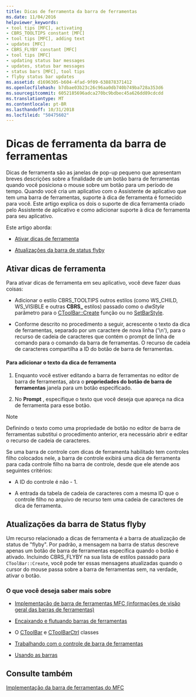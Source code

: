 ```yaml
---
title: Dicas de ferramenta da barra de ferramentas
ms.date: 11/04/2016
helpviewer_keywords:
- tool tips [MFC], activating
- CBRS_TOOLTIPS constant [MFC]
- tool tips [MFC], adding text
- updates [MFC]
- CBRS_FLYBY constant [MFC]
- tool tips [MFC]
- updating status bar messages
- updates, status bar messages
- status bars [MFC], tool tips
- flyby status bar updates
ms.assetid: d1696305-b604-4fad-9f09-638878371412
ms.openlocfilehash: b7dbae03b23c26c96aa0db740b749ba728a353d6
ms.sourcegitcommit: 6052185696adca270bc9bdbec45a626dd89cdcdd
ms.translationtype: MT
ms.contentlocale: pt-BR
ms.lasthandoff: 10/31/2018
ms.locfileid: "50475602"
---
```

# <a name="toolbar-tool-tips"></a>Dicas de ferramenta da barra de ferramentas

Dicas de ferramenta são as janelas de pop-up pequeno que apresentam breves descrições sobre a finalidade de um botão barra de ferramentas quando você posiciona o mouse sobre um botão para um período de tempo. Quando você cria um aplicativo com o Assistente de aplicativo que tem uma barra de ferramentas, suporte à dica de ferramenta é fornecido para você. Este artigo explica os dois o suporte de dica ferramenta criado pelo Assistente de aplicativo e como adicionar suporte à dica de ferramenta para seu aplicativo.

Este artigo aborda:

- [Ativar dicas de ferramenta](#_core_activating_tool_tips)

- [Atualizações da barra de status flyby](#_core_fly_by_status_bar_updates)

##  <a name="_core_activating_tool_tips"></a> Ativar dicas de ferramenta

Para ativar dicas de ferramenta em seu aplicativo, você deve fazer duas coisas:

- Adicionar o estilo CBRS_TOOLTIPS outros estilos (como WS_CHILD, WS_VISIBLE e outras **CBRS_** estilos) passado como o *dwStyle* parâmetro para o [CToolBar::Create](../mfc/reference/ctoolbar-class.md#create) função ou no [SetBarStyle](../mfc/reference/ccontrolbar-class.md#setbarstyle).

- Conforme descrito no procedimento a seguir, acrescente o texto da dica de ferramentas, separado por um caractere de nova linha ('\n'), para o recurso de cadeia de caracteres que contém o prompt de linha de comando para o comando da barra de ferramentas. O recurso de cadeia de caracteres compartilha a ID do botão de barra de ferramentas.

#### <a name="to-add-the-tool-tip-text"></a>Para adicionar o texto da dica de ferramenta

1. Enquanto você estiver editando a barra de ferramentas no editor de barra de ferramentas, abra o **propriedades do botão de barra de ferramentas** janela para um botão especificado.

1. No **Prompt** , especifique o texto que você deseja que apareça na dica de ferramenta para esse botão.

> [!NOTE]
>  Definindo o texto como uma propriedade de botão no editor de barra de ferramentas substitui o procedimento anterior, era necessário abrir e editar o recurso de cadeia de caracteres.

Se uma barra de controle com dicas de ferramenta habilitado tem controles filho colocados nele, a barra de controle exibirá uma dica de ferramenta para cada controle filho na barra de controle, desde que ele atende aos seguintes critérios:

- A ID do controle é não - 1.

- A entrada da tabela de cadeia de caracteres com a mesma ID que o controle filho no arquivo de recurso tem uma cadeia de caracteres de dica de ferramenta.

##  <a name="_core_fly_by_status_bar_updates"></a> Atualizações da barra de Status flyby

Um recurso relacionado a dicas de ferramenta é a barra de atualização de status de "flyby". Por padrão, a mensagem na barra de status descreve apenas um botão de barra de ferramentas específica quando o botão é ativado. Incluindo CBRS_FLYBY na sua lista de estilos passado para `CToolBar::Create`, você pode ter essas mensagens atualizadas quando o cursor do mouse passa sobre a barra de ferramentas sem, na verdade, ativar o botão.

### <a name="what-do-you-want-to-know-more-about"></a>O que você deseja saber mais sobre

- [Implementação de barra de ferramentas MFC (informações de visão geral das barras de ferramentas)](../mfc/mfc-toolbar-implementation.md)

- [Encaixando e flutuando barras de ferramentas](../mfc/docking-and-floating-toolbars.md)

- O [CToolBar](../mfc/reference/ctoolbar-class.md) e [CToolBarCtrl](../mfc/reference/ctoolbarctrl-class.md) classes

- [Trabalhando com o controle de barra de ferramentas](../mfc/working-with-the-toolbar-control.md)

- [Usando as barras](../mfc/using-your-old-toolbars.md)

## <a name="see-also"></a>Consulte também

[Implementação da barra de ferramentas do MFC](../mfc/mfc-toolbar-implementation.md)

